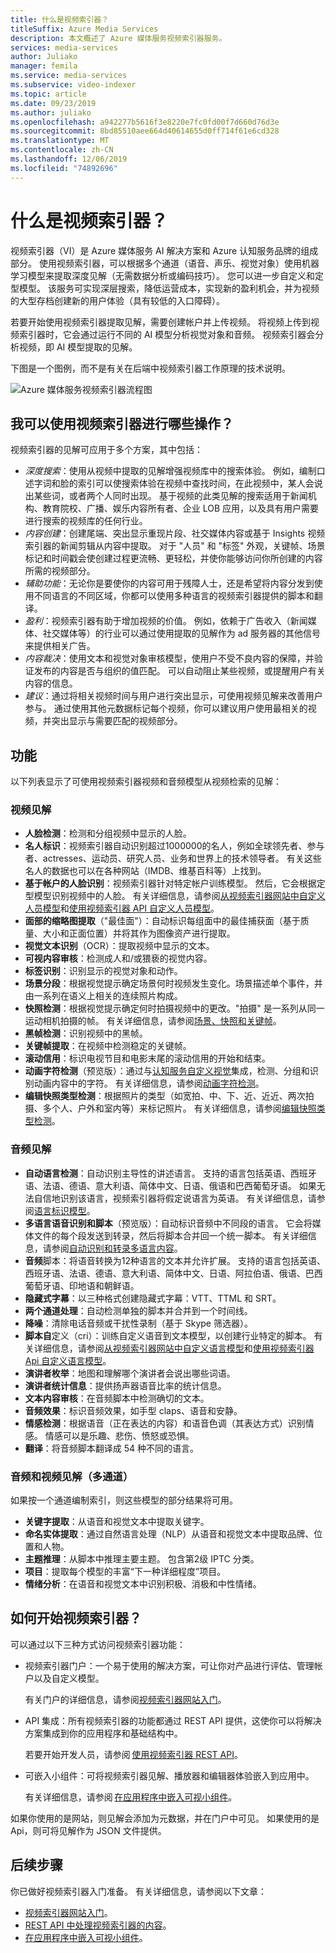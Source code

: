 ```yaml
---
title: 什么是视频索引器？
titleSuffix: Azure Media Services
description: 本文概述了 Azure 媒体服务视频索引器服务。
services: media-services
author: Juliako
manager: femila
ms.service: media-services
ms.subservice: video-indexer
ms.topic: article
ms.date: 09/23/2019
ms.author: juliako
ms.openlocfilehash: a942277b5616f3e8220e7fc0fd00f7d660d76d3e
ms.sourcegitcommit: 8bd85510aee664d40614655d0ff714f61e6cd328
ms.translationtype: MT
ms.contentlocale: zh-CN
ms.lasthandoff: 12/06/2019
ms.locfileid: "74892696"
---
```

# <a name="what-is-video-indexer"></a>什么是视频索引器？

视频索引器（VI）是 Azure 媒体服务 AI 解决方案和 Azure 认知服务品牌的组成部分。 使用视频索引器，可以根据多个通道（语音、声乐、视觉对象）使用机器学习模型来提取深度见解（无需数据分析或编码技巧）。 您可以进一步自定义和定型模型。 该服务可实现深层搜索，降低运营成本，实现新的盈利机会，并为视频的大型存档创建新的用户体验（具有较低的入口障碍）。

若要开始使用视频索引器提取见解，需要创建帐户并上传视频。 将视频上传到视频索引器时，它会通过运行不同的 AI 模型分析视觉对象和音频。 视频索引器会分析视频，即 AI 模型提取的见解。

下图是一个图例，而不是有关在后端中视频索引器工作原理的技术说明。

![Azure 媒体服务视频索引器流程图](./media/video-indexer-overview/model-chart.png)

## <a name="what-can-i-do-with-video-indexer"></a>我可以使用视频索引器进行哪些操作？

视频索引器的见解可应用于多个方案，其中包括：

* *深度搜索*：使用从视频中提取的见解增强视频库中的搜索体验。 例如，编制口述字词和脸的索引可以使搜索体验在视频中查找时间，在此视频中，某人会说出某些词，或者两个人同时出现。 基于视频的此类见解的搜索适用于新闻机构、教育院校、广播、娱乐内容所有者、企业 LOB 应用，以及具有用户需要进行搜索的视频库的任何行业。
* *内容创建*：创建尾端、突出显示重现片段、社交媒体内容或基于 Insights 视频索引器的新闻剪辑从内容中提取。 对于 "人员" 和 "标签" 外观，关键帧、场景标记和时间戳会使创建过程更流畅、更轻松，并使你能够访问你所创建的内容所需的视频部分。
* *辅助功能*：无论你是要使你的内容可用于残障人士，还是希望将内容分发到使用不同语言的不同区域，你都可以使用多种语言的视频索引器提供的脚本和翻译。
* *盈利*：视频索引器有助于增加视频的价值。 例如，依赖于广告收入（新闻媒体、社交媒体等）的行业可以通过使用提取的见解作为 ad 服务器的其他信号来提供相关广告。
* *内容裁决*：使用文本和视觉对象审核模型，使用户不受不良内容的保障，并验证发布的内容是否与组织的值匹配。 可以自动阻止某些视频，或提醒用户有关内容的信息。
* *建议*：通过将相关视频时间与用户进行突出显示，可使用视频见解来改善用户参与。 通过使用其他元数据标记每个视频，你可以建议用户使用最相关的视频，并突出显示与需要匹配的视频部分。

## <a name="features"></a>功能

以下列表显示了可使用视频索引器视频和音频模型从视频检索的见解：

### <a name="video-insights"></a>视频见解

* **人脸检测**：检测和分组视频中显示的人脸。
* **名人标识**：视频索引器自动识别超过1000000的名人，例如全球领先者、参与者、actresses、运动员、研究人员、业务和世界上的技术领导者。 有关这些名人的数据也可以在各种网站（IMDB、维基百科等）上找到。
* **基于帐户的人脸识别**：视频索引器针对特定帐户训练模型。 然后，它会根据定型模型识别视频中的人脸。 有关详细信息，请参阅[从视频索引器网站中自定义人员模型](customize-person-model-with-website.md)和[使用视频索引器 API 自定义人员模型](customize-person-model-with-api.md)。
* **面部的缩略图提取**（"最佳面"）：自动标识每组面中的最佳捕获面（基于质量、大小和正面位置）并将其作为图像资产进行提取。
* **视觉文本识别**（OCR）：提取视频中显示的文本。
* **可视内容审核**：检测成人和/或猥亵的视觉内容。
* **标签识别**：识别显示的视觉对象和动作。
* **场景分段**：根据视觉提示确定场景何时视频发生变化。场景描述单个事件，并由一系列在语义上相关的连续照片构成。
* **快照检测**：根据视觉提示确定何时拍摄视频中的更改。"拍摄" 是一系列从同一运动相机拍摄的帧。 有关详细信息，请参阅[场景、快照和关键帧](scenes-shots-keyframes.md)。
* **黑帧检测**：识别视频中的黑帧。
* **关键帧提取**：在视频中检测稳定的关键帧。
* **滚动信用**：标识电视节目和电影末尾的滚动信用的开始和结束。
* **动画字符检测**（预览版）：通过与[认知服务自定义视觉](https://azure.microsoft.com/services/cognitive-services/custom-vision-service/)集成，检测、分组和识别动画内容中的字符。 有关详细信息，请参阅[动画字符检测](animated-characters-recognition.md)。
* **编辑快照类型检测**：根据照片的类型（如宽拍、中、下、近、近近、两次拍摄、多个人、户外和室内等）来标记照片。 有关详细信息，请参阅[编辑快照类型检测](scenes-shots-keyframes.md#editorial-shot-type-detection)。

### <a name="audio-insights"></a>音频见解

* **自动语言检测**：自动识别主导性的讲述语言。 支持的语言包括英语、西班牙语、法语、德语、意大利语、简体中文、日语、俄语和巴西葡萄牙语。 如果无法自信地识别该语言，视频索引器将假定说语言为英语。 有关详细信息，请参阅[语言标识模型](language-identification-model.md)。
* **多语言语音识别和脚本**（预览版）：自动标识音频中不同段的语言。 它会将媒体文件的每个段发送到转录，然后将脚本合并回一个统一脚本。 有关详细信息，请参阅[自动识别和转录多语言内容](multi-language-identification-transcription.md)。
* **音频**脚本：将语音转换为12种语言的文本并允许扩展。 支持的语言包括英语、西班牙语、法语、德语、意大利语、简体中文、日语、阿拉伯语、俄语、巴西葡萄牙语、印地语和朝鲜语。
* **隐藏式字幕**：以三种格式创建隐藏式字幕：VTT、TTML 和 SRT。
* **两个通道处理**：自动检测单独的脚本并合并到一个时间线。
* **降噪**：清除电话音频或干扰性录制（基于 Skype 筛选器）。
* **脚本自**定义（cri）：训练自定义语音到文本模型，以创建行业特定的脚本。 有关详细信息，请参阅[从视频索引器网站中自定义语言模型](customize-language-model-with-website.md)和[使用视频索引器 Api 自定义语言模型](customize-language-model-with-api.md)。
* **演讲者枚举**：地图和理解哪个演讲者会说出哪些词语。
* **演讲者统计信息**：提供扬声器语音比率的统计信息。
* **文本内容审核**：在音频脚本中检测确切的文本。
* **音频效果**：标识音频效果，如手型 claps、语音和安静。
* **情感检测**：根据语音（正在表达的内容）和语音色调（其表达方式）识别情感。 情感可以是乐趣、悲伤、愤怒或恐惧。
* **翻译**：将音频脚本翻译成 54 种不同的语言。

### <a name="audio-and-video-insights-multi-channels"></a>音频和视频见解（多通道）

如果按一个通道编制索引，则这些模型的部分结果将可用。

* **关键字提取**：从语音和视觉文本中提取关键字。
* **命名实体提取**：通过自然语言处理（NLP）从语音和视觉文本中提取品牌、位置和人物。
* **主题推理**：从脚本中推理主要主题。 包含第2级 IPTC 分类。
* **项目**：提取每个模型的丰富“下一种详细程度”项目。
* **情绪分析**：在语音和视觉文本中识别积极、消极和中性情绪。

## <a name="how-can-i-get-started-with-video-indexer"></a>如何开始视频索引器？

可以通过以下三种方式访问视频索引器功能：

* 视频索引器门户：一个易于使用的解决方案，可让你对产品进行评估、管理帐户以及自定义模型。

    有关门户的详细信息，请参阅[视频索引器网站入门](video-indexer-get-started.md)。  

* API 集成：所有视频索引器的功能都通过 REST API 提供，这使你可以将解决方案集成到你的应用程序和基础结构中。

    若要开始开发人员，请参阅 [使用视频索引器 REST API](video-indexer-use-apis.md)。

* 可嵌入小组件：可将视频索引器见解、播放器和编辑器体验嵌入到应用中。

    有关详细信息，请参阅 [在应用程序中嵌入可视小组件](video-indexer-embed-widgets.md)。

如果你使用的是网站，则见解会添加为元数据，并在门户中可见。 如果使用的是 Api，则可将见解作为 JSON 文件提供。

## <a name="next-steps"></a>后续步骤

你已做好视频索引器入门准备。 有关详细信息，请参阅以下文章：

- [视频索引器网站入门](video-indexer-get-started.md)。
- [REST API 中处理视频索引器的内容](video-indexer-use-apis.md)。
- [在应用程序中嵌入可视小组件](video-indexer-embed-widgets.md)。
